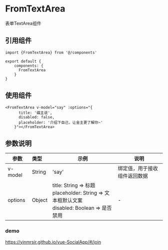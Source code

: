 # FromTextArea

表单TextArea组件

## 引用组件
```
import {FromTextArea} from '@/components'

export default {
	components: {
	  FromTextArea
	}
}
```

## 使用组件
```
<FromTextArea v-model="say" :options="{
      title: '媒主说',
      disabled: false,
      placeholder: '介绍下自己，让金主更了解你~'
    }"></FromTextArea>
```

## 参数说明
<table>
  <thead>
    <tr>
      <th>参数</th>
      <th align="left">类型</th>
      <th>示例</th>
      <th>说明</th>
    </tr>
  </thead>
  <tbody>
    <tr>
      <td>v-model</td>
      <td align="left">String</td>
      <td>'say'</td>
      <td>绑定值，用于接收组件返回数据</td>
    </tr>
    <tr>
	  <td>options</td>
	  <td align="left">Object</td>
	  <td>
	  	title: String   				=> 标题 <br/>
        placeholder: String 			=> 文本框默认文案  <br/>
        disabled: Boolean  				=> 是否禁用
      </td>
	  <td>-</td>
	</tr>
  </tbody>
</table>

### demo
https://yinmrsir.github.io/vue-SocialApp/#/join

